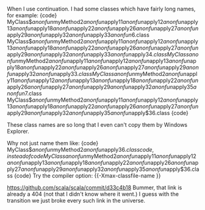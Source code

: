 When I use continuation. I had some classes which have fairly long names, for example:
{code}
MyClass$$anonfun$myMethod$2$$anonfun$apply$11$$anonfun$apply$12$$anonfun$apply$13$$anonfun$apply$18$$anonfun$apply$22$$anonfun$apply$26$$anonfun$apply$27$$anonfun$apply$29$$anonfun$apply$32$$anonfun$apply$33$$anonfun$6.class
MyClass$$anonfun$myMethod$2$$anonfun$apply$11$$anonfun$apply$12$$anonfun$apply$13$$anonfun$apply$18$$anonfun$apply$22$$anonfun$apply$26$$anonfun$apply$27$$anonfun$apply$29$$anonfun$apply$32$$anonfun$apply$33$$anonfun$apply$34.class
MyClass$$anonfun$myMethod$2$$anonfun$apply$11$$anonfun$apply$12$$anonfun$apply$13$$anonfun$apply$18$$anonfun$apply$22$$anonfun$apply$26$$anonfun$apply$27$$anonfun$apply$29$$anonfun$apply$32$$anonfun$apply$33.class
MyClass$$anonfun$myMethod$2$$anonfun$apply$11$$anonfun$apply$12$$anonfun$apply$13$$anonfun$apply$18$$anonfun$apply$22$$anonfun$apply$26$$anonfun$apply$27$$anonfun$apply$29$$anonfun$apply$32$$anonfun$apply$35$$anonfun$7.class
MyClass$$anonfun$myMethod$2$$anonfun$apply$11$$anonfun$apply$12$$anonfun$apply$13$$anonfun$apply$18$$anonfun$apply$22$$anonfun$apply$26$$anonfun$apply$27$$anonfun$apply$29$$anonfun$apply$32$$anonfun$apply$35$$anonfun$apply$36.class
{code}

These class names are so long that I even can't copy them by Windows Explorer.

Why not just name them like:
{code}
MyClass$$anonfun$myMethod$2$$anonfun$apply$36.class
{code}
, instead of
{code}
MyClass$$anonfun$myMethod$2$$anonfun$apply$11$$anonfun$apply$12$$anonfun$apply$13$$anonfun$apply$18$$anonfun$apply$22$$anonfun$apply$26$$anonfun$apply$27$$anonfun$apply$29$$anonfun$apply$32$$anonfun$apply$35$$anonfun$apply$36.class
{code}
Try the compiler option: {{-Xmax-classfile-name <n>}}

https://github.com/scala/scala/commit/d33c4b18
Bummer, that link is already a 404 (not that I didn't know where it went.) I guess with the transition we just broke every such link in the universe.
